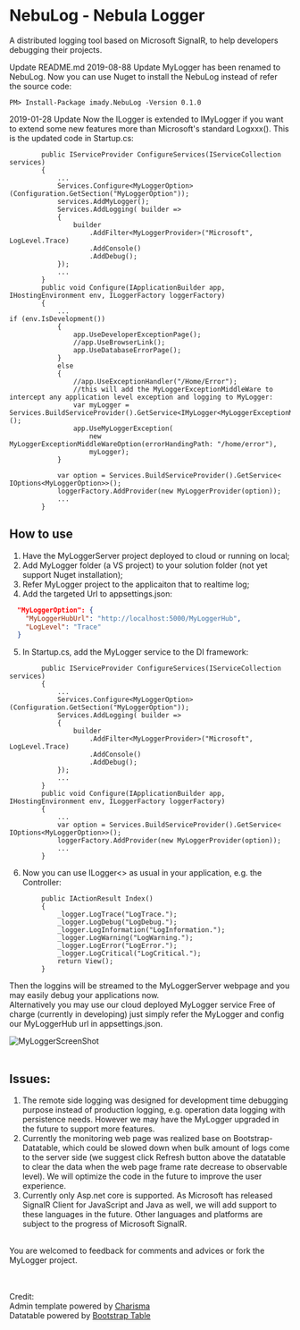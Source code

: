 # NebuLog - Nebula Logger</br>
A distributed logging tool based on Microsoft SignalR, to help developers debugging their projects.</br>


Update README.md
2019-08-88 Update
MyLogger has been renamed to NebuLog.
Now you can use Nuget to install the NebuLog instead of refer the source code:
~~~
PM> Install-Package imady.NebuLog -Version 0.1.0
~~~

2019-01-28 Update
Now the ILogger is extended to IMyLogger if you want to extend some new features more than Microsoft's standard Logxxx().
This is the updated code in Startup.cs:
~~~
        public IServiceProvider ConfigureServices(IServiceCollection services)
        {
            ...
            Services.Configure<MyLoggerOption>(Configuration.GetSection("MyLoggerOption"));
            services.AddMyLogger();
            Services.AddLogging( builder =>
            {
                builder
                    .AddFilter<MyLoggerProvider>("Microsoft", LogLevel.Trace)
                    .AddConsole()
                    .AddDebug();
            });
            ...
        }
        public void Configure(IApplicationBuilder app, IHostingEnvironment env, ILoggerFactory loggerFactory)
        {
            ...
if (env.IsDevelopment())
            {
                app.UseDeveloperExceptionPage();
                //app.UseBrowserLink();
                app.UseDatabaseErrorPage();
            }
            else
            {
                //app.UseExceptionHandler("/Home/Error");
                //this will add the MyLoggerExceptionMiddleWare to intercept any application level exception and logging to MyLogger:
                var myLogger = Services.BuildServiceProvider().GetService<IMyLogger<MyLoggerExceptionMiddleWare>>();
                app.UseMyLoggerException(
                    new MyLoggerExceptionMiddleWareOption(errorHandingPath: "/home/error"),
                    myLogger);
            }

            var option = Services.BuildServiceProvider().GetService< IOptions<MyLoggerOption>>();
            loggerFactory.AddProvider(new MyLoggerProvider(option));
            ...
        }
~~~


How to use</br>
-----------------
1. Have the MyLoggerServer project deployed to cloud or running on local;
2. Add MyLogger folder (a VS project) to your solution folder (not yet support Nuget installation);
3. Refer MyLogger project to the applicaiton that to realtime log;
4. Add the targeted Url to appsettings.json:
~~~ Json
  "MyLoggerOption": {
    "MyLoggerHubUrl": "http://localhost:5000/MyLoggerHub",
    "LogLevel": "Trace"
  }
~~~
5. In Startup.cs, add the MyLogger service to the DI framework:
~~~
        public IServiceProvider ConfigureServices(IServiceCollection services)
        {
            ...
            Services.Configure<MyLoggerOption>(Configuration.GetSection("MyLoggerOption"));
            Services.AddLogging( builder =>
            {
                builder
                    .AddFilter<MyLoggerProvider>("Microsoft", LogLevel.Trace)
                    .AddConsole()
                    .AddDebug();
            });
            ...
        }
        public void Configure(IApplicationBuilder app, IHostingEnvironment env, ILoggerFactory loggerFactory)
        {
            ...
            var option = Services.BuildServiceProvider().GetService< IOptions<MyLoggerOption>>();
            loggerFactory.AddProvider(new MyLoggerProvider(option));
            ...
        }
~~~
6. Now you can use ILogger<> as usual in your application, e.g. the Controller:
~~~
        public IActionResult Index()
        {
            _logger.LogTrace("LogTrace.");
            _logger.LogDebug("LogDebug.");
            _logger.LogInformation("LogInformation.");
            _logger.LogWarning("LogWarning.");
            _logger.LogError("LogError.");
            _logger.LogCritical("LogCritical.");
            return View();
        }
~~~
Then the loggins will be streamed to the MyLoggerServer webpage and you may easily debug your applications now.
</br>
Alternatively you may use our cloud deployed MyLogger service Free of charge (currently in developing) just simply refer the MyLogger and config our MyLoggerHub url in appsettings.json.
</br>

![MyLoggerScreenShot](https://github.com/silentrock/MyLogger/blob/master/MyLoggerScreenShot.png)
</br></br>

Issues:
-------
1. The remote side logging was designed for development time debugging purpose instead of production logging, e.g. operation data logging with persistence needs. However we may have the MyLogger upgraded in the future to support more features.
2. Currently the monitoring web page was realized base on Bootstrap-Datatable, which could be slowed down when bulk amount of logs come to the server side (we suggest click Refresh button above the datatable to clear the data when the web page frame rate decrease to observable level). We will optimize the code in the future to improve the user experience.
3. Currently only Asp.net core is supported. As Microsoft has released SignalR Client for JavaScript and Java as well, we will add support to these languages in the future. Other languages and platforms are subject to the progress of Microsoft SignalR.
</br>
You are welcomed to feedback for comments and advices or fork the MyLogger project.
</br>
</br>
</br>




Credit:</br>
Admin template powered by [Charisma](http://usman.it/themes/charisma)</br>
Datatable powered by [Bootstrap Table](https://github.com/wenzhixin/bootstrap-table/)</br>
